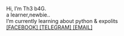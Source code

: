Hi, I’m Th3 b4G.<br>
a learner,newbie..<br>
I’m currently learning about python & expolits<br>
<a href='https://fb.me/localhost.farian'>[FACEBOOK] </a><a href='https://t.me/th3b4g'>[TELEGRAM] </a><a href='mailto:localhost.farian@gmail.com'>[EMAIL] </a>
